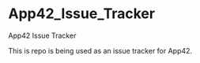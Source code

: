# App42_Issue_Tracker
App42 Issue Tracker

This is repo is being used as an issue tracker for App42.

